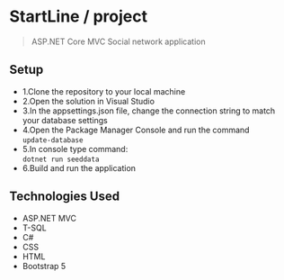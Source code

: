 # StartLine / project

> ASP.NET Core MVC Social network application

## Setup

 - 1.Clone the repository to your local machine
 - 2.Open the solution in Visual Studio
 - 3.In the appsettings.json file, change the connection string to match your database settings
 - 4.Open the Package Manager Console and run the command   
``update-database``
 - 5.In console type command: <br>
 ``dotnet run seeddata``
 - 6.Build and run the application
 
 ## Technologies Used
- ASP.NET MVC
- T-SQL
- C#
- CSS
- HTML
- Bootstrap 5


